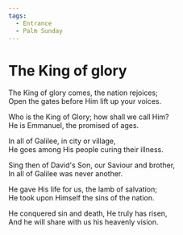 ```yaml
---
tags:
  - Entrance
  - Palm Sunday
---
```



  
# The King of glory  
  
The King of glory comes, the nation rejoices;  
Open the gates before Him lift up your voices.  
  
Who is the King of Glory; how shall we call Him?  
He is Emmanuel, the promised of ages.  
  
In all of Galilee, in city or village,  
He goes among His people curing their illness.  
  
Sing then of David's Son, our Saviour and brother,  
In all of Galilee was never another.  
  
He gave His life for us, the lamb of salvation;  
He took upon Himself the sins of the nation.  
  
He conquered sin and death, He truly has risen,  
And he will share with us his heavenly vision.  